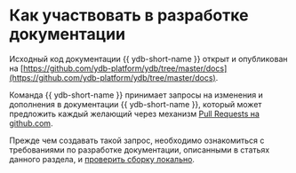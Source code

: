 # Как участвовать в разработке документации

Исходный код документации {{ ydb-short-name }} открыт и опубликован на [https://github.com/ydb-platform/ydb/tree/master/docs](https://github.com/ydb-platform/ydb/tree/master/docs).

Команда {{ ydb-short-name }} принимает запросы на изменения и дополнения в документации {{ ydb-short-name }}, который может предложить каждый желающий через механизм [Pull Requests на github.com](https://docs.github.com/en/desktop/contributing-and-collaborating-using-github-desktop/working-with-your-remote-repository-on-github-or-github-enterprise/creating-an-issue-or-pull-request).

Прежде чем создавать такой запрос, необходимо ознакомиться с требованиями по разработке документации, описанными в статьях данного раздела, и [проверить сборку локально](../build.md).

